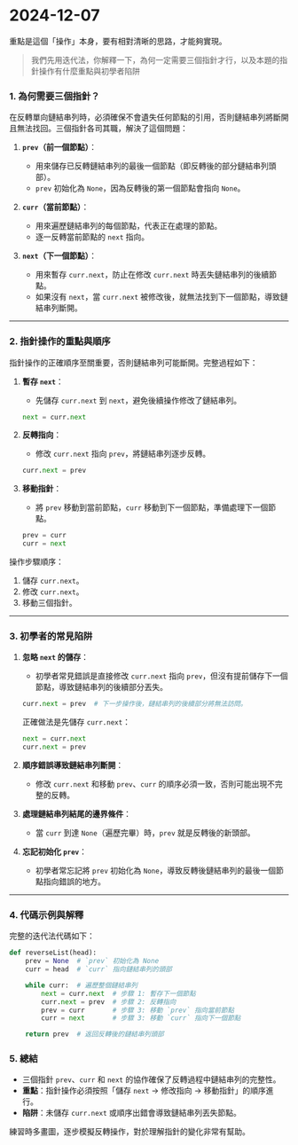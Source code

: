 # 2024-12-07

重點是這個「操作」本身，要有相對清晰的思路，才能夠實現。

> 我們先用迭代法，你解釋一下，為何一定需要三個指針才行，以及本題的指針操作有什麼重點與初學者陷阱

### 1. **為何需要三個指針？**

在反轉單向鏈結串列時，必須確保不會遺失任何節點的引用，否則鏈結串列將斷開且無法找回。三個指針各司其職，解決了這個問題：

1. **`prev`（前一個節點）**：
   - 用來儲存已反轉鏈結串列的最後一個節點（即反轉後的部分鏈結串列頭部）。
   - `prev` 初始化為 `None`，因為反轉後的第一個節點會指向 `None`。

2. **`curr`（當前節點）**：
   - 用來遍歷鏈結串列的每個節點，代表正在處理的節點。
   - 逐一反轉當前節點的 `next` 指向。

3. **`next`（下一個節點）**：
   - 用來暫存 `curr.next`，防止在修改 `curr.next` 時丟失鏈結串列的後續節點。
   - 如果沒有 `next`，當 `curr.next` 被修改後，就無法找到下一個節點，導致鏈結串列斷開。

---

### 2. **指針操作的重點與順序**

指針操作的正確順序至關重要，否則鏈結串列可能斷開。完整過程如下：

1. **暫存 `next`**：
   - 先儲存 `curr.next` 到 `next`，避免後續操作修改了鏈結串列。

   ```python
   next = curr.next
   ```

2. **反轉指向**：
   - 修改 `curr.next` 指向 `prev`，將鏈結串列逐步反轉。

   ```python
   curr.next = prev
   ```

3. **移動指針**：
   - 將 `prev` 移動到當前節點，`curr` 移動到下一個節點，準備處理下一個節點。

   ```python
   prev = curr
   curr = next
   ```

操作步驟順序：

1. 儲存 `curr.next`。
2. 修改 `curr.next`。
3. 移動三個指針。

---

### 3. **初學者的常見陷阱**

1. **忽略 `next` 的儲存**：
   - 初學者常見錯誤是直接修改 `curr.next` 指向 `prev`，但沒有提前儲存下一個節點，導致鏈結串列的後續部分丟失。

   ```python
   curr.next = prev  # 下一步操作後，鏈結串列的後續部分將無法訪問。
   ```

   正確做法是先儲存 `curr.next`：

   ```python
   next = curr.next
   curr.next = prev
   ```

2. **順序錯誤導致鏈結串列斷開**：
   - 修改 `curr.next` 和移動 `prev`、`curr` 的順序必須一致，否則可能出現不完整的反轉。

3. **處理鏈結串列結尾的邊界條件**：
   - 當 `curr` 到達 `None`（遍歷完畢）時，`prev` 就是反轉後的新頭部。

4. **忘記初始化 `prev`**：
   - 初學者常忘記將 `prev` 初始化為 `None`，導致反轉後鏈結串列的最後一個節點指向錯誤的地方。

---

### 4. **代碼示例與解釋**

完整的迭代法代碼如下：

```python
def reverseList(head):
    prev = None  # `prev` 初始化為 None
    curr = head  # `curr` 指向鏈結串列的頭部

    while curr:  # 遍歷整個鏈結串列
        next = curr.next  # 步驟 1: 暫存下一個節點
        curr.next = prev  # 步驟 2: 反轉指向
        prev = curr       # 步驟 3: 移動 `prev` 指向當前節點
        curr = next       # 步驟 3: 移動 `curr` 指向下一個節點

    return prev  # 返回反轉後的鏈結串列頭部
```

### 5. **總結**

- 三個指針 `prev`、`curr` 和 `next` 的協作確保了反轉過程中鏈結串列的完整性。
- **重點**：指針操作必須按照「儲存 `next` → 修改指向 → 移動指針」的順序進行。
- **陷阱**：未儲存 `curr.next` 或順序出錯會導致鏈結串列丟失節點。

練習時多畫圖，逐步模擬反轉操作，對於理解指針的變化非常有幫助。
